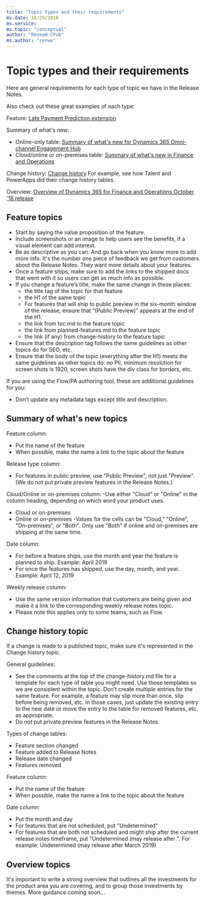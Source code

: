 ```yaml
---
title: "Topic types and their requirements"
ms.date: 10/29/2018
ms.service: 
ms.topic: "conceptual"
author: "ReneeW-CPub"
ms.author: "renwe"
---
```

# Topic types and their requirements
Here are general requirements for each type of topic we have in the Release Notes. 

Also check out these great examples of each type: 

Feature: [Late Payment Prediction extension](https://docs.microsoft.com/en-us/business-applications-release-notes/October18/dynamics365-business-central/late-payment-prediction)

Summary of what's new: 
- Online-only table: [Summary of what's new for Dynamics 365 Omni-channel Engagement Hub](https://docs.microsoft.com/en-us/business-applications-release-notes/October18/service/customer-service-omni-channel-release-notes/planned-features)
- Cloud/online or on-premises table: [Summary of what's new in Finance and Operations](https://docs.microsoft.com/en-us/business-applications-release-notes/October18/dynamics365-finance-operations/planned-features)

Change history: [Change history](https://docs.microsoft.com/en-us/business-applications-release-notes/October18/change-history)
For example, see how Talent and PowerApps did their change history tables. 

Overview: [Overview of Dynamics 365 for Finance and Operations October '18 release](https://docs.microsoft.com/en-us/business-applications-release-notes/October18/dynamics365-finance-operations/)



## Feature topics

- Start by saying the value proposition of the feature.
- Include screenshots or an image to help users see the benefits, if a visual element can add interest.
- Be as descriptive as you can. And go back when you know more to add more info. It's the number one piece of feedback we get from customers about the Release Notes. They want more details about your features. 
- Once a feature ships, make sure to add the links to the shipped docs that went with it so users can get as much info as possible.
- If you change a feature’s title, make the same change in these places:
  - the title tag of the topic for that feature 
  - the H1 of the same topic
  - For features that will ship to public preview in the six-month window of the release, ensure that “(Public Preview)” appears at the end of the H1.
  -  the link from toc.md to the feature topic
  - the link from planned-features.md to the feature topic
  - the link (if any) from change-history to the feature topic
- Ensure that the description tag follows the same guidelines as other topics do for SEO, etc.
- Ensure that the body of the topic (everything after the H1) meets the same guidelines as other topics do: no PII, minimum resolution for screen shots is 1920, screen shots have the div class for borders, etc.

If you are using the Flow/PA authoring tool, these are additional guidelines for you:
- Don’t update any metadata tags except title and description.

## Summary of what's new topics 

Feature column:
- Put the name of the feature
- When possible, make the name a link to the topic about the feature

Release type column:
- For features in public preview, use "Public Preview", not just "Preview". (We do not put private preview features in the Release Notes.)

Cloud/Online or on-premises column:
-Use either "Cloud" or "Online" in the column heading, depending on which word your product uses. 
  - Cloud or on-premises
  - Online or on-premises
 -Values for the cells can be "Cloud," "Online", "On-premises", or "Both". Only use "Both" if online and on-premises are shipping at the same time.

Date column:
- For before a feature ships, use the month and year the feature is planned to ship. Example: April 2019
- For once the features has shipped, use the day, month, and year. Example: April 12, 2019

Weekly release column:
- Use the same version information that customers are being given and make it a link to the corresponding weekly release notes topic.
- Please note this applies only to some teams, such as Flow.


## Change history topic
If a change is made to a published topic, make sure it's represented in the Change history topic.

General guidelines:
- See the comments at the top of the change-history.md file for a template for each type of table you might need. Use those templates so we are consistent within the topic. 
Don’t create multiple entries for the same feature. For example, a feature may slip more than once, slip before being removed, etc. In those cases, just update the existing entry to the new date or move the entry to the table for removed features, etc. as appropriate.
- Do not put private preview features in the Release Notes.

Types of change tables:
- Feature section changed
- Feature added to Release Notes
- Release date changed
- Features removed

Feature column:
- Put the name of the feature
- When possible, make the name a link to the topic about the feature

Date column:
- Put the month and day 
- For features that are not scheduled, put "Undetermined"
- For features that are both not scheduled and might ship after the current release notes timeframe, put "Undetermined (may release after <month year>". For example: Undetermined (may release after March 2019)
  

## Overview topics
It's important to write a strong overview that outlines all the investments for the product area you are covering, and to group those investments by themes. More guidance coming soon...
